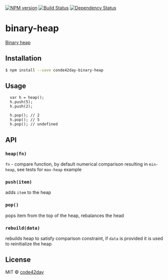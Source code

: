 [![NPM version][npm-image]][npm-url]
[![Build Status][travis-image]][travis-url]
[![Dependency Status][gemnasium-image]][gemnasium-url]

# binary-heap

  [Binary heap](http://en.wikipedia.org/wiki/Binary_heap)

## Installation

```sh
$ npm install --save conde42day-binary-heap
```

## Usage

```
  var h = heap();
  h.push(5);
  h.push(2);

  h.pop(); // 2
  h.pop(); // 5
  h.pop(); // undefined
```

## API

### `heap(fn)`

`fn` - compare function, by default numerical comparison resulting in `min-heap`, see tests for `max-heap` example

### `push(item)`

adds `item` to the heap

### `pop()`

pops item from the top of the heap, rebalances the head

### `rebuild(data)`

rebuilds heap to satisfy comparison constraint, if `data` is provided it is used to reinitialize the heap

## License

MIT © [code42day](https://code42day.com)

[npm-image]: https://img.shields.io/npm/v/code42day-binary-heap.svg
[npm-url]: https://npmjs.org/package/code42day-binary-heap

[travis-url]: https://travis-ci.org/code42day/binary-heap
[travis-image]: https://img.shields.io/travis/code42day/binary-heap.svg

[gemnasium-image]: https://img.shields.io/gemnasium/code42day/binary-heap.svg
[gemnasium-url]: https://gemnasium.com/code42day/binary-heap
